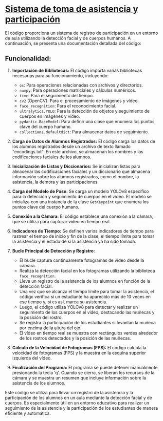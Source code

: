 # [Sistema de toma de asistencia y participación](https://github.com/Memo9494/classrecon_team1_TC3007C.501/blob/main/Codigo/Pruebas/Merge_fr%26part/merge.py)

El código proporciona un sistema de registro de participación en un entorno de aula utilizando la detección facial y de cuerpos humanos. A continuación, se presenta una documentación detallada del código:

## Funcionalidad:

1. **Importación de Bibliotecas:** El código importa varias bibliotecas necesarias para su funcionamiento, incluyendo:
   - `os`: Para operaciones relacionadas con archivos y directorios.
   - `numpy`: Para operaciones matriciales y cálculos numéricos.
   - `time`: Para el seguimiento del tiempo.
   - `cv2` (OpenCV): Para el procesamiento de imágenes y vídeo.
   - `face_recognition`: Para el reconocimiento facial.
   - `ultralytics.YOLO`: Para la detección de objetos y seguimiento de cuerpos en imágenes y vídeo.
   - `pydantic.BaseModel`: Para definir una clase que enumera los puntos clave del cuerpo humano.
   - `collections.defaultdict`: Para almacenar datos de seguimiento.

2. **Carga de Datos de Alumnos Registrados:** El código carga los datos de los alumnos registrados desde un archivo de texto llamado "encodings.txt". En este archivo, se almacenan los nombres y las codificaciones faciales de los alumnos.

3. **Inicialización de Listas y Diccionarios:** Se inicializan listas para almacenar las codificaciones faciales y un diccionario que almacena información sobre los alumnos registrados, como el nombre, la asistencia, la demora y las participaciones.

4. **Carga del Modelo de Pose:** Se carga un modelo YOLOv8 específico para la detección y seguimiento de cuerpos en el video. El modelo se inicializa con una instancia de la clase `GetKeypoint` que enumera los puntos clave del cuerpo humano.

5. **Conexión a la Cámara:** El código establece una conexión a la cámara, que se utiliza para capturar vídeo en tiempo real.

6. **Indicadores de Tiempo:** Se definen varios indicadores de tiempo para rastrear el tiempo de inicio y fin de la clase, el tiempo límite para tomar la asistencia y el estado de si la asistencia ya ha sido tomada.

7. **Bucle Principal de Detección y Registro:**
   - El bucle captura continuamente fotogramas de vídeo desde la cámara.
   - Realiza la detección facial en los fotogramas utilizando la biblioteca `face_recognition`.
   - Lleva un registro de la asistencia de los alumnos en función de la detección facial.
   - Una vez que se alcanza el tiempo límite para tomar la asistencia, el código verifica si un estudiante ha aparecido más de 10 veces en ese tiempo y, si es así, marca su asistencia.
   - Luego, el código utiliza YOLOv8 para detectar y realizar un seguimiento de los cuerpos en el vídeo, destacando las muñecas y la posición del rostro.
   - Se registra la participación de los estudiantes si levantan la muñeca por encima de la altura del ojo.
   - El vídeo en tiempo real se muestra con rectángulos verdes alrededor de los rostros detectados y la posición de las muñecas.

8. **Cálculo de la Velocidad de Fotogramas (FPS):** El código calcula la velocidad de fotogramas (FPS) y la muestra en la esquina superior izquierda del vídeo.

9. **Finalización del Programa:** El programa se puede detener manualmente presionando la tecla 'q'. Cuando se cierra, se liberan los recursos de la cámara y se muestra un resumen que incluye información sobre la asistencia de los alumnos.

Este código se utiliza para llevar un registro de la asistencia y la participación de los alumnos en un aula mediante la detección facial y de cuerpos. Es especialmente útil en un entorno educativo para realizar un seguimiento de la asistencia y la participación de los estudiantes de manera eficiente y automática.

